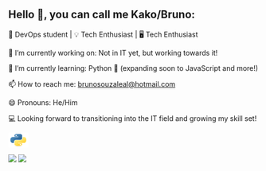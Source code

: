 ## Hello 👋, you can call me Kako/Bruno:

🚀 DevOps student | 💡 Tech Enthusiast | 🖥️ Tech Enthusiast

🔭 I’m currently working on: Not in IT yet, but working towards it!

🌱 I’m currently learning: Python 🐍 (expanding soon to JavaScript and more!) 

📫 How to reach me: brunosouzaleal@hotmail.com

😄 Pronouns: He/Him

💻 Looking forward to transitioning into the IT field and growing my skill set!

<img align="center" alt="Rafa-Python" height="30" width="40" src="https://raw.githubusercontent.com/devicons/devicon/master/icons/python/python-original.svg">

<div> 

<a href="https://www.linkedin.com/in/brunoosouzaleal/" target="_blank"><img src="https://img.shields.io/badge/-LinkedIn-%230077B5?style=for-the-badge&logo=linkedin&logoColor=white" target="_blank"></a> 
<a href="https://www.instagram.com/b.sleal/" target="_blank"><img src="https://img.shields.io/badge/-Instagram-%23E4405F?style=for-the-badge&logo=instagram&logoColor=white" target="_blank"></a>

</div>
